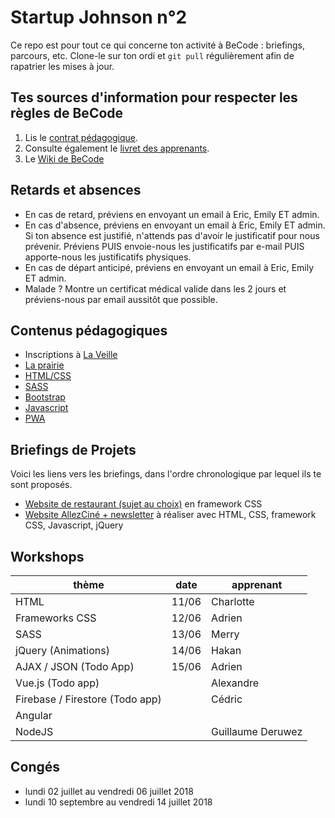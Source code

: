 # Startup Johnson n°2

Ce repo est pour tout ce qui concerne ton activité à BeCode : briefings, parcours, etc.
Clone-le sur ton ordi et `git pull` régulièrement afin de rapatrier les mises à jour.

## Tes sources d'information pour respecter les règles de BeCode

1. Lis le [contrat pédagogique](../../../BeCode/blob/master/contratpedagogique.md).
1. Consulte également le [livret des apprenants](./livret-daccueil-apprenant.pdf).
1. Le [Wiki de BeCode](https://github.com/becodeorg/BeCode/wiki)

## Retards et absences

- En cas de retard, préviens en envoyant un email à Eric, Emily ET admin.
- En cas d'absence, préviens en envoyant un email à Eric, Emily ET admin. Si ton absence est justifié, n'attends pas d'avoir le justificatif pour nous prévenir. Préviens PUIS envoie-nous les justificatifs par e-mail PUIS apporte-nous les justificatifs physiques.
- En cas de départ anticipé, préviens en envoyant un email à Eric, Emily ET admin.
- Malade ? Montre un certificat médical valide dans les 2 jours et préviens-nous par email aussitôt que possible.

## Contenus pédagogiques

- Inscriptions à [La Veille](https://github.com/becodeorg/la-veille)
- [La prairie](./01-La-prairie)
- [HTML/CSS](./02-HTML-CSS)
- [SASS](./02.5-SASS)
- [Bootstrap](./03-Bootstrap)
- [Javascript](./04-Javascript)
- [PWA](./13-PWA)

## Briefings de Projets
Voici les liens vers les briefings, dans l'ordre chronologique par lequel ils te sont proposés.

- [Website de restaurant (sujet au choix)](./projets/Restaurant_Bootstrap) en framework CSS
- [Website AllezCiné + newsletter](./projets/AllezCine) à réaliser avec HTML, CSS, framework CSS, Javascript, jQuery

## Workshops
| thème | date | apprenant |
|---|---|---|
| HTML | 11/06 | Charlotte |
| Frameworks CSS | 12/06 | Adrien |
| SASS | 13/06 | Merry |
| jQuery (Animations) | 14/06 | Hakan |
| AJAX / JSON (Todo App) | 15/06 | Adrien |
| Vue.js (Todo app) | | Alexandre|
| Firebase / Firestore (Todo app) | | Cédric |
| Angular | | |
| NodeJS | | Guillaume Deruwez |

## Congés
- lundi 02 juillet au vendredi 06 juillet 2018
- lundi 10 septembre au vendredi 14 juillet 2018
